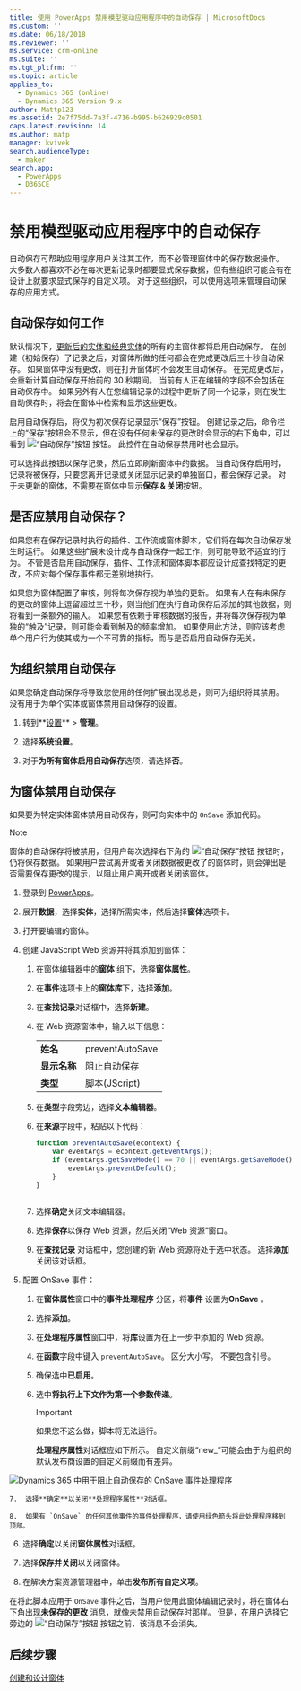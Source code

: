 ```yaml
---
title: 使用 PowerApps 禁用模型驱动应用程序中的自动保存 | MicrosoftDocs
ms.custom: ''
ms.date: 06/18/2018
ms.reviewer: ''
ms.service: crm-online
ms.suite: ''
ms.tgt_pltfrm: ''
ms.topic: article
applies_to:
  - Dynamics 365 (online)
  - Dynamics 365 Version 9.x
author: Mattp123
ms.assetid: 2e7f75dd-7a3f-4716-b995-b626929c0501
caps.latest.revision: 14
ms.author: matp
manager: kvivek
search.audienceType:
  - maker
search.app:
  - PowerApps
  - D365CE
---
```

# <a name="disable-auto-save-in-a-model-driven-app"></a>禁用模型驱动应用程序中的自动保存

自动保存可帮助应用程序用户关注其工作，而不必管理窗体中的保存数据操作。 大多数人都喜欢不必在每次更新记录时都要显式保存数据，但有些组织可能会有在设计上就要求显式保存的自定义项。 对于这些组织，可以使用选项来管理自动保存的应用方式。  
  
<a name="BKMK_HowAutoSaveWorks"></a>   

## <a name="how-auto-save-works"></a>自动保存如何工作  
 默认情况下，[更新后的实体和经典实体](create-design-forms.md#updated-versus-classic-entities)的所有的主窗体都将启用自动保存。 在创建（初始保存）了记录之后，对窗体所做的任何都会在完成更改后三十秒自动保存。 如果窗体中没有更改，则在打开窗体时不会发生自动保存。 在完成更改后，会重新计算自动保存开始前的 30 秒期间。 当前有人正在编辑的字段不会包括在自动保存中。 如果另外有人在您编辑记录的过程中更新了同一个记录，则在发生自动保存时，将会在窗体中检索和显示这些更改。  
  
 启用自动保存后，将仅为初次保存记录显示“保存”按钮。 创建记录之后，命令栏上的“保存”按钮会不显示，但在没有任何未保存的更改时会显示的右下角中，可以看到 ![“自动保存”按钮](media/auto-save-icon.png "“自动保存”按钮") 按钮。 此控件在自动保存禁用时也会显示。  
  
 可以选择此按钮以保存记录，然后立即刷新窗体中的数据。 当自动保存启用时，记录将被保存，只要您离开记录或关闭显示记录的单独窗口，都会保存记录。 对于未更新的窗体，不需要在窗体中显示**保存 & 关闭**按钮。  
  
<a name="BKMK_AutoSave"></a>   
## <a name="should-you-disable-auto-save"></a>是否应禁用自动保存？  
 如果您有在保存记录时执行的插件、工作流或窗体脚本，它们将在每次自动保存发生时运行。 如果这些扩展未设计成与自动保存一起工作，则可能导致不适宜的行为。 不管是否启用自动保存，插件、工作流和窗体脚本都应设计成查找特定的更改，不应对每个保存事件都无差别地执行。  
  
 如果您为窗体配置了审核，则将每次保存视为单独的更新。 如果有人在有未保存的更改的窗体上逗留超过三十秒，则当他们在执行自动保存后添加的其他数据，则将看到一条额外的输入。 如果您有依赖于审核数据的报告，并将每次保存视为单独的“触及”记录，则可能会看到触及的频率增加。 如果使用此方法，则应该考虑单个用户行为使其成为一个不可靠的指标，而与是否启用自动保存无关。  
  
<a name="BKMK_DisableAutoSaveOrg"></a>   
## <a name="disable-auto-save-for-the-organization"></a>为组织禁用自动保存  
 如果您确定自动保存将导致您使用的任何扩展出现总是，则可为组织将其禁用。 没有用于为单个实体或窗体禁用自动保存的设置。  
  
1. 转到**[设置](advanced-navigation.md#settings)** > **管理**。  
  
2.  选择**系统设置**。  
  
3.  对于**为所有窗体启用自动保存**选项，请选择**否**。  
  
<a name="BKMK_DisalbleAutoSaveForm"></a>   
## <a name="disable-auto-save-for-a-form"></a>为窗体禁用自动保存  
 如果要为特定实体窗体禁用自动保存，则可向实体中的 `OnSave` 添加代码。  
  
> [!NOTE]
>  窗体的自动保存将被禁用，但用户每次选择右下角的 ![“自动保存”按钮](media/auto-save-icon.png "“自动保存”按钮") 按钮时，仍将保存数据。 如果用户尝试离开或者关闭数据被更改了的窗体时，则会弹出是否需要保存更改的提示，以阻止用户离开或者关闭该窗体。  
  
1.  登录到 [PowerApps](https://web.powerapps.com/?utm_source=padocs&utm_medium=linkinadoc&utm_campaign=referralsfromdoc)。  

2.  展开**数据**，选择**实体**，选择所需实体，然后选择**窗体**选项卡。  
  
3.  打开要编辑的窗体。  
  
4.  创建 JavaScript Web 资源并将其添加到窗体：  
  
    1.  在窗体编辑器中的**窗体** 组下，选择**窗体属性**。  
  
    2.  在**事件**选项卡上的**窗体库**下，选择**添加**。  
  
    3.  在**查找记录**对话框中，选择**新建**。  
  
    4.  在 Web 资源窗体中，输入以下信息：  
  
        |||  
        |-|-|  
        |**姓名**|preventAutoSave|  
        |**显示名称**|阻止自动保存|  
        |**类型**|脚本(JScript)|  
  
    5.  在**类型**字段旁边，选择**文本编辑器**。  
  
    6.  在**来源**字段中，粘贴以下代码：  
  
        ```javascript  
        function preventAutoSave(econtext) {  
            var eventArgs = econtext.getEventArgs();  
            if (eventArgs.getSaveMode() == 70 || eventArgs.getSaveMode() == 2) {  
                eventArgs.preventDefault();  
            }  
        }  
  
        ```  
  
    7.  选择**确定**关闭文本编辑器。  
  
    8.  选择**保存**以保存 Web 资源，然后关闭“Web 资源”窗口。  
  
    9. 在**查找记录** 对话框中，您创建的新 Web 资源将处于选中状态。 选择**添加**关闭该对话框。  
  
5.  配置 OnSave 事件：  
  
    1.  在**窗体属性**窗口中的**事件处理程序** 分区，将**事件** 设置为**OnSave** 。  
  
    2.  选择**添加**。  
  
    3.  在**处理程序属性**窗口中，将**库**设置为在上一步中添加的 Web 资源。  
  
    4.  在**函数**字段中键入 `preventAutoSave`。 区分大小写。 不要包含引号。  
  
    5.  确保选中**已启用**。  
  
    6.  选中**将执行上下文作为第一个参数传递**。  
  
        > [!IMPORTANT]
        >  如果您不这么做，脚本将无法运行。  
  
         **处理程序属性**对话框应如下所示。 自定义前缀“new_”可能会由于为组织的默认发布商设置的自定义前缀而有差异。  
  
 ![Dynamics 365 中用于阻止自动保存的 OnSave 事件处理程序](media/prevent-auto-save-script.png "Dynamics 365 中用于阻止自动保存的 OnSave 事件处理程序")  
  
    7.  选择**确定**以关闭**处理程序属性**对话框。  
  
    8.  如果有 `OnSave` 的任何其他事件的事件处理程序，请使用绿色箭头将此处理程序移到顶部。  
  
6. 选择**确定**以关闭**窗体属性**对话框。  
  
7. 选择**保存并关闭**以关闭窗体。  
  
8. 在解决方案资源管理器中，单击**发布所有自定义项**。  
  
 在将此脚本应用于 `OnSave` 事件之后，当用户使用此窗体编辑记录时，将在窗体右下角出现**未保存的更改** 消息，就像未禁用自动保存时那样。 但是，在用户选择它旁边的 ![“自动保存”按钮](media/auto-save-icon.png "“自动保存”按钮") 按钮之前，该消息不会消失。  
  
## <a name="next-steps"></a>后续步骤  
 [创建和设计窗体](create-design-forms.md)      

 
